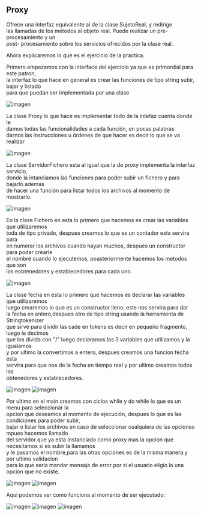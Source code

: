 ## Proxy
Ofrece una interfaz equivalente al de la clase SujetoReal, y redirige </br>
las llamadas de los métodos al objeto real. Puede realizar un pre-procesamiento y un </br>
post- procesamiento sobre los servicios ofrecidos por la clase real.</br>

Ahora explicaremos lo que es el ejercicio de la practica.

Primero empezamos con la interface del ejercicio ya que es primordial para este patron,</br>la interfaz lo que hace en general es crear las funciones de tipo string subir, bajar y listado </br> para que puedan ser implementada por una clase


![imagen](image/uno.png)

La clase Proxy lo que hace es implementar todo de la intefaz cuenta donde le</br> damos todas las funcionalidades a cada función, en pocas palabras</br>darnos las instrucciones u órdenes de que hacer es decir lo que se va realizar

![imagen](image/dos.png)

La clase ServidorFichero esta al igual que la de proxy implementa la interfaz servicio,</br> donde la intanciamos las funciones para poder subir un fichero y para bajarlo ademas </br>de hacer una función para listar todos los archivos al momento de mostrarlo.

![imagen](image/tres.png)

En la clase Fichero en esta lo primero que hacemos es crear las variables que utilizaremos </br>toda de tipo privado, despues creamos lo que es un contador esta servira para</br>en numerar los archivos cuando hayan muchos, despues un constructor para poder crearle</br> el nombre cuando lo ejecutemos, poasteriormente hacemos los metodos que son</br>los eobtenedores y establecedores para cada uno.


![imagen](image/cuatro.png)

La clase fecha en esta lo primero que hacemos es declarar las variables que utilizaremos </br>luego crearemos lo que es un constructor lleno, este nos servira para dar</br> la fecha en entero,despues otro de tipo string usando la herramienta de Stringtokenizer</br> que sirve para dividir las cade en tokens es decir en pequeño fragmento, luego le decimos</br>que los divida con "/" luego declaramos las 3 variables que utilizamos y la igualamos</br>y por ultimo la convertimos a entero, despues creamos una funcion fecha esta </br> servira para que nos de la fecha en tiempo real y por ultimo creamos todos los </br>obtenedores y establecedores.


![imagen](image/cinco.png)
![imagen](image/seis.png)

Por ultimo en el main creamos con ciclos while y do while lo que es un  menu para seleccionar la</br>opcion que deseamos al momento de ejecución, despues lo que es las condiciones para poder subir,</br> bajar o listar los archivos en caso de seleccionar cualquiera de las opciones mpues hacemos llamado</br> del servidor que ya esta instanciado como proxy mas la opcion que necesitamos si es subir la llamamos</br> y le pasamos el nombre,para las otras opciones es de la misma manera y por ultimo validacion</br> para lo que seria mandar mensaje de error por si el usuario eligio la una opción que no existe.

![imagen](image/siete.png)
![imagen](image/ocho.png)

Aqui podemos ver como funciona al momento de ser ejecutado:

![imagen](image/nueve.png)
![imagen](image/diez.png)
![imagen](image/once.png)